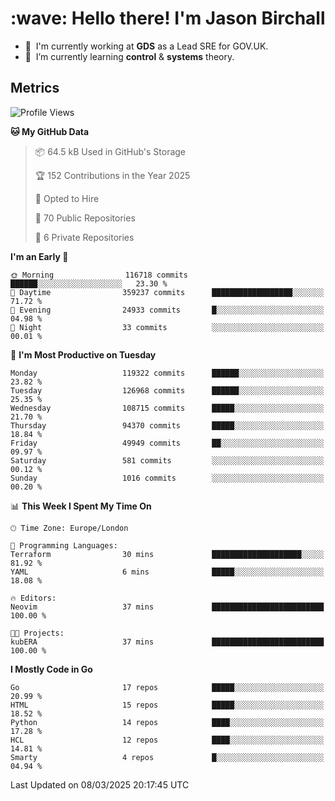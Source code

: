 <h1 align="left" id="jason-title">:wave: Hello there! I'm Jason Birchall</h1>

- :office: &nbsp;I'm currently working at **GDS** as a Lead SRE for GOV.UK.
- :seedling: &nbsp;I’m currently learning **control** & **systems** theory.

<h2>Metrics</h2>

<!--START_SECTION:waka-->
![Profile Views](http://img.shields.io/badge/Profile%20Views-0-blue)

**🐱 My GitHub Data** 

> 📦 64.5 kB Used in GitHub's Storage 
 > 
> 🏆 152 Contributions in the Year 2025
 > 
> 💼 Opted to Hire
 > 
> 📜 70 Public Repositories 
 > 
> 🔑 6 Private Repositories 
 > 
**I'm an Early 🐤** 

```text
🌞 Morning                116718 commits      ██████░░░░░░░░░░░░░░░░░░░   23.30 % 
🌆 Daytime                359237 commits      ██████████████████░░░░░░░   71.72 % 
🌃 Evening                24933 commits       █░░░░░░░░░░░░░░░░░░░░░░░░   04.98 % 
🌙 Night                  33 commits          ░░░░░░░░░░░░░░░░░░░░░░░░░   00.01 % 
```
📅 **I'm Most Productive on Tuesday** 

```text
Monday                   119322 commits      ██████░░░░░░░░░░░░░░░░░░░   23.82 % 
Tuesday                  126968 commits      ██████░░░░░░░░░░░░░░░░░░░   25.35 % 
Wednesday                108715 commits      █████░░░░░░░░░░░░░░░░░░░░   21.70 % 
Thursday                 94370 commits       █████░░░░░░░░░░░░░░░░░░░░   18.84 % 
Friday                   49949 commits       ██░░░░░░░░░░░░░░░░░░░░░░░   09.97 % 
Saturday                 581 commits         ░░░░░░░░░░░░░░░░░░░░░░░░░   00.12 % 
Sunday                   1016 commits        ░░░░░░░░░░░░░░░░░░░░░░░░░   00.20 % 
```


📊 **This Week I Spent My Time On** 

```text
🕑︎ Time Zone: Europe/London

💬 Programming Languages: 
Terraform                30 mins             ████████████████████░░░░░   81.92 % 
YAML                     6 mins              █████░░░░░░░░░░░░░░░░░░░░   18.08 % 

🔥 Editors: 
Neovim                   37 mins             █████████████████████████   100.00 % 

🐱‍💻 Projects: 
kubERA                   37 mins             █████████████████████████   100.00 % 
```

**I Mostly Code in Go** 

```text
Go                       17 repos            █████░░░░░░░░░░░░░░░░░░░░   20.99 % 
HTML                     15 repos            █████░░░░░░░░░░░░░░░░░░░░   18.52 % 
Python                   14 repos            ████░░░░░░░░░░░░░░░░░░░░░   17.28 % 
HCL                      12 repos            ████░░░░░░░░░░░░░░░░░░░░░   14.81 % 
Smarty                   4 repos             █░░░░░░░░░░░░░░░░░░░░░░░░   04.94 % 
```




 Last Updated on 08/03/2025 20:17:45 UTC
<!--END_SECTION:waka-->

<!-- links -->

[issues page]: https://github.com/jasonBirchall/jasonBirchall/issues "jasonBirchall/issues"
